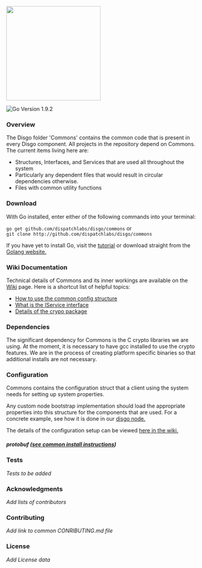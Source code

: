 <img src="https://dispatchlabs.io/wp-content/themes/ccprototypev5/images/dispatchlabs-logo.png" width="250">

![Go Version 1.9.2](http://b.repl.ca/v1/Go_Version-1.9.2-brightgreen.png)

<a name="overview"></a>
### Overview

The Disgo folder 'Commons' contains the common code that is present in every Disgo component.   All projects in the repository depend on Commons. The current items living here are:

 - Structures, Interfaces, and Services that are used all throughout the system
 - Particularly any dependent files that would result in circular dependencies otherwise.
 - Files with common utility functions

### Download

With Go installed, enter either of the following commands into your terminal:

`go get github.com/dispatchlabs/disgo/commons`
or  
`git clone http://github.com/dispatchlabs/disgo/commons`

If you have yet to install Go, visit the [tutorial](https://github.com/dispatchlabs/samples/tree/master/golang-setup) or download straight from the [Golang website.](https://golang.org/dl/)

<a name="wiki"></a>
### Wiki Documentation
Technical details of Commons and its inner workings are available on the [Wiki](https://github.com/dispatchlabs/disgo_commons/wiki) page. Here is a shortcut list of helpful topics:

 - [How to use the common config structure](https://github.com/dispatchlabs/disgo/commons/wiki#configuration)
 - [What is the IService interface](https://github.com/dispatchlabs/disgo/commons/wiki#iservice-interface)
 - [Details of the crypo package](https://github.com/dispatchlabs/disgo/commons/wiki#crypto)

<a name="dependencies"></a>
### Dependencies

The significant dependency for Commons is the C crypto libraries we are using.  At the moment, it is necessary to have gcc installed to use the crypto features.  We are in the process of creating platform specific binaries so that additional installs are not necessary.

<a name="configuration"></a>
### Configuration
Commons contains the configuration struct that a client using the system needs for setting up system properties. 

Any custom node bootstrap implementation should load the appropriate properties into this structure for the components that are used.  For a concrete example, see how it is done in our [disgo node.]()

The details of the configuration setup can be viewed [here in the wiki.](https://github.com/dispatchlabs/disgo/commons/wiki#configuration)

<a name="protobuf"></a>
##### protobuf ([see common install instructions](https://github.com/dispatchlabs/disgo/wiki#protoc))

<a name="tests"></a>
### Tests
*Tests to be added*

<a name="acknowledgments"></a>
### Acknowledgments
*Add lists of contributors*

<a name="contributing"></a>
### Contributing
*Add link to common CONRIBUTING.md file*

<a name="license"></a>
### License
*Add License data*
